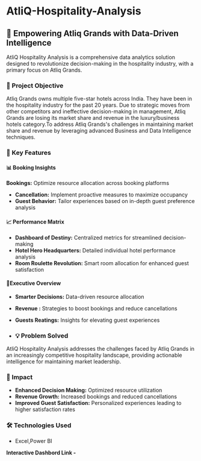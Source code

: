 # AtliQ-Hospitality-Analysis

## 🏨 Empowering Atliq Grands with Data-Driven Intelligence

 AtliQ Hospitality Analysis is a comprehensive data analytics solution designed to revolutionize decision-making in the hospitality industry, with a primary focus on Atliq Grands.
 
 ### 🎯 Project Objective

Atliq Grands owns multiple five-star hotels across India. They have been in the hospitality industry for the past 20 years. Due to strategic moves from other competitors and ineffective decision-making in management, Atliq Grands are losing its market share and revenue in the luxury/business hotels category.To address Atliq Grands's challenges in maintaining market share and revenue by leveraging advanced Business and Data Intelligence techniques.

### 🔑 Key Features

#### 📊 Booking Insights

 **Bookings:** Optimize resource allocation across booking platforms
- **Cancellation:** Implement proactive measures to maximize occupancy
- **Guest Behavior:** Tailor experiences based on in-depth guest preference analysis

#### 📈 Performance Matrix
- **Dashboard of Destiny:** Centralized metrics for streamlined decision-making
- **Hotel Hero Headquarters:** Detailed individual hotel performance analysis
- **Room Roulette Revolution:** Smart room allocation for enhanced guest satisfaction

#### 👔Executive Overview
- **Smarter Decisions:** Data-driven resource allocation
- **Revenue :** Strategies to boost bookings and reduce cancellations
- **Guests Reatings:** Insights for elevating guest experiences

- ### 💡 Problem Solved

 AtliQ Hospitality Analysis addresses the challenges faced by Atliq Grands in an increasingly competitive hospitality landscape, providing actionable intelligence for maintaining market leadership.

### 🚀 Impact

- **Enhanced Decision Making:** Optimized resource utilization
- **Revenue Growth:** Increased bookings and reduced cancellations
- **Improved Guest Satisfaction:** Personalized experiences leading to higher satisfaction rates

### 🛠 Technologies Used
- Excel,Power BI

**Interactive Dashbord Link -** 
